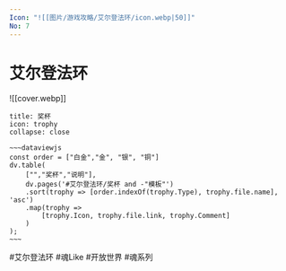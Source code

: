 ```yaml
---
Icon: "![[图片/游戏攻略/艾尔登法环/icon.webp|50]]"
No: 7
---
```

# 艾尔登法环
![[cover.webp]]

```ad-quote
title: 奖杯
icon: trophy
collapse: close

~~~dataviewjs
const order = ["白金","金", "银", "铜"]
dv.table(
	["","奖杯","说明"],
	dv.pages('#艾尔登法环/奖杯 and -"模板"')
	.sort(trophy => [order.indexOf(trophy.Type), trophy.file.name], 'asc')
	.map(trophy => 
		[trophy.Icon, trophy.file.link, trophy.Comment]
	)
);
~~~
```


#艾尔登法环 #魂Like #开放世界 #魂系列